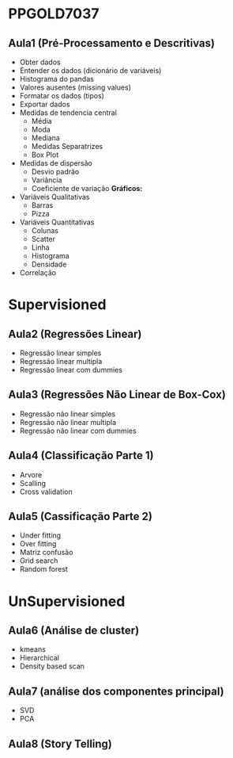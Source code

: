 # PPGOLD7037

## Aula1 (Pré-Processamento e Descritivas)

* Obter dados
* Entender os dados (dicionário de variáveis)
* Histograma do pandas
* Valores ausentes (missing values)
* Formatar os dados (tipos)
* Exportar dados
* Medidas de tendencia central 
    * Média
    * Moda
    * Mediana  
    * Medidas Separatrizes
    * Box Plot
* Medidas de dispersão
    * Desvio padrão
    * Variância 
    * Coeficiente de variação
**Gráficos:** 
* Variáveis Qualitativas
    * Barras
    * Pizza
* Variáveis Quantitativas
    * Colunas
    * Scatter
    * Linha
    * Histograma
    * Densidade
* Correlação

# Supervisioned

## Aula2 (Regressões Linear)
* Regressão linear simples
* Regressão linear multipla
* Regressão linear com dummies

## Aula3 (Regressões Não Linear de Box-Cox)
* Regressão não linear simples
* Regressão não linear multipla
* Regressão não linear com dummies


## Aula4 (Classificação Parte 1)
* Arvore
* Scalling
* Cross validation

## Aula5 (Cassificação Parte 2)

* Under fitting
* Over fitting
* Matriz confusão
* Grid search
* Random forest

# UnSupervisioned

## Aula6 (Análise de cluster)
* kmeans
* Hierarchical
* Density based scan

## Aula7 (análise dos componentes principal)
* SVD
* PCA

## Aula8 (Story Telling)
